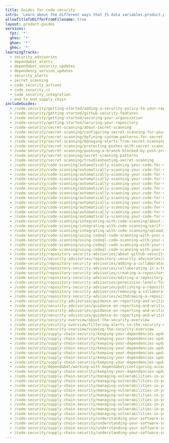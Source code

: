 ```yaml
---
title: Guides for code security
intro: 'Learn about the different ways that {% data variables.product.product_name %} can help you improve your code''s security.'
allowTitleToDifferFromFilename: true
layout: product-guides
versions:
  fpt: '*'
  ghes: '*'
  ghae: '*'
  ghec: '*'
learningTracks:
  - security_advisories
  - dependabot_alerts
  - dependabot_security_updates
  - dependency_version_updates
  - security_alerts
  - secret_scanning
  - code_security_actions
  - code_security_ci
  - code_security_integration
  - end_to_end_supply_chain
includeGuides:
  - /code-security/getting-started/adding-a-security-policy-to-your-repository
  - /code-security/getting-started/github-security-features
  - /code-security/getting-started/securing-your-organization
  - /code-security/getting-started/securing-your-repository
  - /code-security/secret-scanning/about-secret-scanning
  - /code-security/secret-scanning/configuring-secret-scanning-for-your-repositories
  - /code-security/secret-scanning/defining-custom-patterns-for-secret-scanning
  - /code-security/secret-scanning/managing-alerts-from-secret-scanning
  - /code-security/secret-scanning/protecting-pushes-with-secret-scanning
  - /code-security/secret-scanning/pushing-a-branch-blocked-by-push-protection
  - /code-security/secret-scanning/secret-scanning-patterns
  - /code-security/secret-scanning/troubleshooting-secret-scanning
  - /code-security/code-scanning/automatically-scanning-your-code-for-vulnerabilities-and-errors/tracking-code-scanning-alerts-in-issues-using-task-lists
  - /code-security/code-scanning/automatically-scanning-your-code-for-vulnerabilities-and-errors/about-code-scanning
  - /code-security/code-scanning/automatically-scanning-your-code-for-vulnerabilities-and-errors/about-code-scanning-alerts
  - /code-security/code-scanning/automatically-scanning-your-code-for-vulnerabilities-and-errors/about-code-scanning-with-codeql
  - /code-security/code-scanning/automatically-scanning-your-code-for-vulnerabilities-and-errors/customizing-code-scanning
  - /code-security/code-scanning/automatically-scanning-your-code-for-vulnerabilities-and-errors/configuring-the-codeql-workflow-for-compiled-languages
  - /code-security/code-scanning/automatically-scanning-your-code-for-vulnerabilities-and-errors/managing-code-scanning-alerts-for-your-repository
  - /code-security/code-scanning/automatically-scanning-your-code-for-vulnerabilities-and-errors/running-codeql-code-scanning-in-a-container
  - /code-security/code-scanning/automatically-scanning-your-code-for-vulnerabilities-and-errors/configuring-code-scanning-for-a-repository
  - /code-security/code-scanning/automatically-scanning-your-code-for-vulnerabilities-and-errors/triaging-code-scanning-alerts-in-pull-requests
  - /code-security/code-scanning/automatically-scanning-your-code-for-vulnerabilities-and-errors/troubleshooting-the-codeql-workflow
  - /code-security/code-scanning/automatically-scanning-your-code-for-vulnerabilities-and-errors/viewing-code-scanning-logs
  - /code-security/code-scanning/integrating-with-code-scanning/about-integration-with-code-scanning
  - /code-security/code-scanning/integrating-with-code-scanning/sarif-support-for-code-scanning
  - /code-security/code-scanning/integrating-with-code-scanning/uploading-a-sarif-file-to-github
  - /code-security/code-scanning/using-codeql-code-scanning-with-your-existing-ci-system/about-codeql-code-scanning-in-your-ci-system
  - /code-security/code-scanning/using-codeql-code-scanning-with-your-existing-ci-system/configuring-codeql-cli-in-your-ci-system
  - /code-security/code-scanning/using-codeql-code-scanning-with-your-existing-ci-system/installing-codeql-cli-in-your-ci-system
  - /code-security/code-scanning/using-codeql-code-scanning-with-your-existing-ci-system/migrating-from-the-codeql-runner-to-codeql-cli
  - /code-security/repository-security-advisories/about-github-security-advisories-for-repositories
  - /code-security/security-advisories/repository-security-advisories/configuring-private-vulnerability-reporting-for-a-repository
  - /code-security/repository-security-advisories/adding-a-collaborator-to-a-repository-security-advisory
  - /code-security/repository-security-advisories/collaborating-in-a-temporary-private-fork-to-resolve-a-repository-security-vulnerability
  - /code-security/repository-security-advisories/creating-a-repository-security-advisory
  - /code-security/repository-security-advisories/editing-a-repository-security-advisory
  - /code-security/repository-security-advisories/permission-levels-for-repository-security-advisories
  - /code-security/repository-security-advisories/publishing-a-repository-security-advisory
  - /code-security/repository-security-advisories/removing-a-collaborator-from-a-repository-security-advisory
  - /code-security/repository-security-advisories/withdrawing-a-repository-security-advisory
  - /code-security/security-advisories/guidance-on-reporting-and-writing/about-coordinated-disclosure-of-security-vulnerabilities
  - /code-security/security-advisories/guidance-on-reporting-and-writing/best-practices-for-writing-repository-security-advisories
  - /code-security/security-advisories/guidance-on-reporting-and-writing/privately-reporting-a-security-vulnerability
  - /code-security/security-advisories/guidance-on-reporting-and-writing/managing-privately-reported-security-vulnerabilities
  - /code-security/security-overview/about-the-security-overview
  - /code-security/security-overview/filtering-alerts-in-the-security-overview
  - /code-security/security-overview/viewing-the-security-overview
  - /code-security/supply-chain-security/keeping-your-dependencies-updated-automatically/about-dependabot-version-updates
  - /code-security/supply-chain-security/keeping-your-dependencies-updated-automatically/automating-dependabot-with-github-actions
  - /code-security/supply-chain-security/keeping-your-dependencies-updated-automatically/configuration-options-for-dependency-updates
  - /code-security/supply-chain-security/keeping-your-dependencies-updated-automatically/customizing-dependency-updates
  - /code-security/supply-chain-security/keeping-your-dependencies-updated-automatically/enabling-and-disabling-dependabot-version-updates
  - /code-security/supply-chain-security/keeping-your-dependencies-updated-automatically/keeping-your-actions-up-to-date-with-dependabot
  - /code-security/supply-chain-security/keeping-your-dependencies-updated-automatically/listing-dependencies-configured-for-version-updates
  - /code-security/dependabot/working-with-dependabot/configuring-access-to-private-registries-for-dependabot
  - /code-security/supply-chain-security/keeping-your-dependencies-updated-automatically/managing-pull-requests-for-dependency-updates
  - /code-security/supply-chain-security/managing-vulnerabilities-in-your-projects-dependencies/about-alerts-for-vulnerable-dependencies
  - /code-security/supply-chain-security/managing-vulnerabilities-in-your-projects-dependencies/about-dependabot-security-updates
  - /code-security/supply-chain-security/managing-vulnerabilities-in-your-projects-dependencies/browsing-security-vulnerabilities-in-the-github-advisory-database
  - /code-security/supply-chain-security/managing-vulnerabilities-in-your-projects-dependencies/editing-security-advisories-in-the-github-advisory-database
  - /code-security/supply-chain-security/managing-vulnerabilities-in-your-projects-dependencies/configuring-dependabot-security-updates
  - /code-security/supply-chain-security/managing-vulnerabilities-in-your-projects-dependencies/configuring-notifications-for-vulnerable-dependencies
  - /code-security/supply-chain-security/managing-vulnerabilities-in-your-projects-dependencies/troubleshooting-dependabot-errors
  - /code-security/supply-chain-security/managing-vulnerabilities-in-your-projects-dependencies/troubleshooting-the-detection-of-vulnerable-dependencies
  - /code-security/supply-chain-security/managing-vulnerabilities-in-your-projects-dependencies/viewing-and-updating-vulnerable-dependencies-in-your-repository
  - /code-security/supply-chain-security/understanding-your-software-supply-chain/about-dependency-review
  - /code-security/supply-chain-security/understanding-your-software-supply-chain/about-the-dependency-graph
  - /code-security/supply-chain-security/understanding-your-software-supply-chain/using-the-dependency-submission-api
  - /code-security/supply-chain-security/understanding-your-software-supply-chain/exploring-the-dependencies-of-a-repository
---
```

